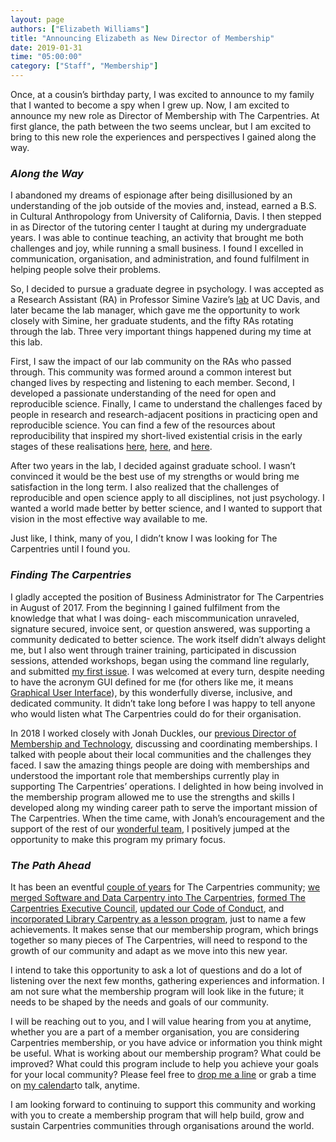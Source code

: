 ```yaml
---
layout: page
authors: ["Elizabeth Williams"]
title: "Announcing Elizabeth as New Director of Membership"
date: 2019-01-31
time: "05:00:00"
category: ["Staff", "Membership"]
---
```


Once, at a cousin’s birthday party, I was excited to announce to my family that I wanted to become a spy when I grew up. Now, I am excited to announce my new role as Director of Membership with The Carpentries. At first glance, the path between the two seems unclear, but I am excited to bring to this new role the experiences and perspectives I gained along the way. 

### _Along the Way_
I abandoned my dreams of espionage after being disillusioned by an understanding of the job outside of the movies and, instead, earned a B.S. in Cultural Anthropology from University of California, Davis. I then stepped in as Director of the tutoring center I taught at during my undergraduate years. I was able to continue teaching, an activity that brought me both challenges and joy, while running a small business. I found I excelled in communication, organisation, and administration, and found fulfilment in helping people solve their problems.

So, I decided to pursue a graduate degree in psychology. I was accepted as a Research Assistant (RA) in Professor Simine Vazire’s [lab](http://www.simine.com/Lab/) at UC Davis, and later became the lab manager, which gave me the opportunity to work closely with Simine, her graduate students, and the fifty RAs rotating through the lab. Three very important things happened during my time at this lab.

First, I saw the impact of our lab community on the RAs who passed through. This community was formed around a common interest but changed lives by respecting and listening to each member. Second, I developed a passionate understanding of the need for open and reproducible science. Finally, I came to understand the challenges faced by people in research and research-adjacent positions in practicing open and reproducible science. You can find a few of the resources about reproducibility that inspired my short-lived existential crisis in the early stages of these realisations [here](https://www.youtube.com/watch?v=42QuXLucH3Q), [here](https://www.nature.com/articles/s41562-016-0021), and [here](https://www.nature.com/news/2010/101013/pdf/467775a.pdf).

After two years in the lab, I decided against graduate school. I wasn’t convinced it would be the best use of my strengths or would bring me satisfaction in the long term. I also realized that the challenges of reproducible and open science apply to all disciplines, not just psychology. I wanted a world made better by better science, and I wanted to support that vision in the most effective way available to me. 

Just like, I think, many of you, I didn’t know I was looking for The Carpentries until I found you.

### _Finding The Carpentries_
I gladly accepted the position of Business Administrator for The Carpentries in August of 2017. From the beginning I gained fulfilment from the knowledge that what I was doing- each miscommunication unraveled, signature secured, invoice sent, or question answered, was supporting a community dedicated to better science. The work itself didn’t always delight me, but I also went through trainer training, participated in discussion sessions, attended workshops, began using the command line regularly, and submitted [my first issue](https://github.com/carpentries/carpentries.org/issues/97). I was welcomed at every turn, despite needing to have the acronym GUI defined for me (for others like me, it means [Graphical User Interface](https://www.youtube.com/watch?v=XIGSJshYb90)), by this wonderfully diverse, inclusive, and dedicated community. It didn’t take long before I was happy to tell anyone who would listen what The Carpentries could do for their organisation.

In 2018 I worked closely with Jonah Duckles, our [previous Director of Membership and Technology](https://carpentries.org/blog/2019/01/duckles-goodby/), discussing and coordinating memberships. I talked with people about their local communities and the challenges they faced. I saw the amazing things people are doing with memberships and understood the important role that memberships currently play in supporting The Carpentries’ operations. I delighted in how being involved in the membership program allowed me to use the strengths and skills I developed along my winding career path to serve the important mission of The Carpentries. When the time came, with Jonah’s encouragement and the support of the rest of our [wonderful team](https://carpentries.org/team/), I positively jumped at the opportunity to make this program my primary focus.

### _The Path Ahead_
It has been an eventful [couple of years](https://carpentries.org/blog/2018/10/annual-report/) for The Carpentries community; [we merged Software and Data Carpentry into The Carpentries](https://software-carpentry.org/blog/2018/01/fiscal-sponsor-transition.html), [formed The Carpentries Executive Council](https://carpentries.org/blog/2018/09/executive-committee-structure/), [updated our Code of Conduct](https://carpentries.org/blog/2018/09/coc-revision-release/), and [incorporated Library Carpentry as a lesson program](https://carpentries.org/blog/2018/11/welcoming-library-carpentry/), just to name a few achievements. It makes sense that our membership program, which brings together so many pieces of The Carpentries, will need to respond to the growth of our community and adapt as we move into this new year.

I intend to take this opportunity to ask a lot of questions and do a lot of listening over the next few months, gathering experiences and information. I am not sure what the membership program will look like in the future; it needs to be shaped by the needs and goals of our community.

I will be reaching out to you, and I will value hearing from you at anytime, whether you are a part of a member organisation, you are considering Carpentries membership, or you have advice or information you think might be useful. What is working about our membership program? What could be improved? What could this program include to help you achieve your goals for your local community? Please feel free to [drop me a line](mailto:memberships@carpentries.org) or grab a time on [my calendar](https://calendly.com/ecwilliams8/30min)to talk, anytime. 

I am looking forward to continuing to support this community and working with you to create a membership program that will help build, grow and sustain Carpentries communities through organisations around the world. 
